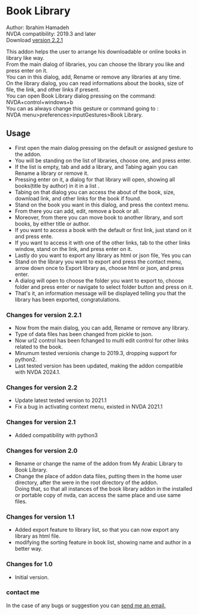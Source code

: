 # Book Library #

Author: Ibrahim Hamadeh  
NVDA compatibility: 2019.3 and later  
Download [version 2.2.1][1]  

This addon helps the user to arrange his downloadable or online books in library like way.  
From the main dialog of libraries, you can choose the library you like and press enter on it.  
You can in this dialog, add, Rename or remove any libraries at any time.  
On the library dialog, you can read informations about the books, size of file, the link, and other links if present.  
You can open Book Library dialog pressing on the command: NVDA+control+windows+b  
You can as always change this gesture or command going to :  
NVDA menu>preferences>inputGestures>Book Library.  

## Usage ##

*	First open the main dialog pressing on the default or assigned gesture to the addon.  
*	You will be standing on the list of libraries, choose one, and press enter.  
*	If the list is empty, tab and add a library, and Tabing again you can Rename a library or remove it.  
*	Pressing enter on it, a dialog for that library will open, showing all books(title by author) in it in a list .  
*	Tabing on that dialog you can access the about of the book, size, download link, and other links for the book if found.  
*	Stand on the book you want in this dialog, and press the context menu.  
*	From there you can add, edit, remove a book or all.  
*	Moreover, from there you can move book to another library, and sort books, by either title or author.  
*	If you want to access a book with the default or first link, just stand on it and press ente.  
*	If you want to access it with one of the other links, tab to the other links window, stand on the link, and press enter on it.  
*	Lastly do you want to export any library as html or json file, Yes you can  
*	Stand on the library you want to export and press the contact menu, arrow down once to Export library as, choose html or json, and press enter.  
*	A dialog will open to choose the folder you want to export to, choose folder and press enter or navigate to select folder button and press on it.  
*	That's it, an information message will be displayed telling you that the library has been exported, congratulations.  

### Changes for version 2.2.1 ###

*	Now from the main dialog, you can add, Rename or remove any library.
*	Type of data files has been changed from pickle to json.
*	Now url2 control has been fchanged to multi edit control for other links related to the book. 
*	Minumum tested versionis change to 2019.3, dropping support for python2.
*	Last tested version has been updated, making the addon compatible with NVDA 2024.1.

### Changes for version 2.2 ###

*	Update latest tested version to 2021.1  
*	Fix a bug in activating context menu, existed in NVDA 2021.1  

### Changes for version 2.1 ###

*	Added compatibility with python3  

### Changes for version 2.0 ###

*	Rename or change the name of the addon from My Arabic Library to Book Library.  
*	Change the place of addon data files, putting them in the home user directory, after the were in the root directory of the addon.  
Doing that, so that all instances of the book library addon in the installed or portable copy of nvda, can access the same place and use same files.  

### Changes for version 1.1 ###

*	Added export feature to library list, so that you can now export any library as html file.  
*	modifying the sorting feature in book list, showing name and author in a better way.  

### Changes for 1.0 ###

*	Initial version.

### contact me ###

In the case of any bugs or suggestion you can [send me an email.](mailto:ibra.hamadeh@hotmail.com)

[1]: https://github.com/ibrahim-s/bookLibrary/releases/download/v2.2.1/bookLibrary-2.2.1.nvda-addon
